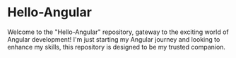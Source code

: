 # Hello-Angular
Welcome to the "Hello-Angular" repository, gateway to the exciting world of Angular development! I'm just starting my Angular journey and looking to enhance my skills, this repository is designed to be my trusted companion.
